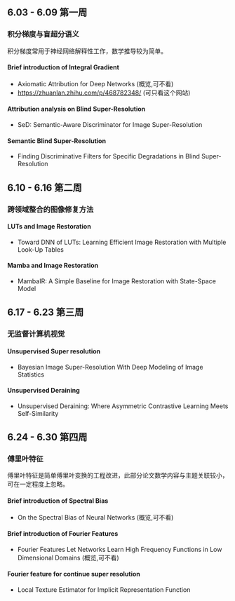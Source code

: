 ## 6.03 - 6.09 第一周 
### 积分梯度与盲超分语义
积分梯度常用于神经网络解释性工作，数学推导较为简单。
#### Brief introduction of Integral Gradient  
- Axiomatic Attribution for Deep Networks (概览,可不看)
- https://zhuanlan.zhihu.com/p/468782348/ (可只看这个网站)
#### Attribution analysis on Blind Super-Resolution   
- SeD: Semantic-Aware Discriminator for Image Super-Resolution
#### Semantic Blind Super-Resolution   
- Finding Discriminative Filters for Specific Degradations in Blind Super-Resolution

## 6.10 - 6.16 第二周 
### 跨领域整合的图像修复方法
#### LUTs and Image Restoration
- Toward DNN of LUTs: Learning Efficient Image Restoration with Multiple Look-Up Tables
#### Mamba and Image Restoration
- MambaIR: A Simple Baseline for Image Restoration with State-Space Model

## 6.17 - 6.23 第三周 
### 无监督计算机视觉
#### Unsupervised Super resolution
- Bayesian Image Super-Resolution With Deep Modeling of Image Statistics
#### Unsupervised Deraining
- Unsupervised Deraining: Where Asymmetric Contrastive Learning Meets Self-Similarity

## 6.24 - 6.30 第四周 
### 傅里叶特征
傅里叶特征是简单傅里叶变换的工程改进，此部分论文数学内容与主题关联较小，可在一定程度上忽略。
#### Brief introduction of Spectral Bias
- On the Spectral Bias of Neural Networks (概览,可不看)
#### Brief introduction of Fourier Features
- Fourier Features Let Networks Learn High Frequency Functions in Low Dimensional Domains (概览,可不看)
#### Fourier feature for continue super resolution
- Local Texture Estimator for Implicit Representation Function
